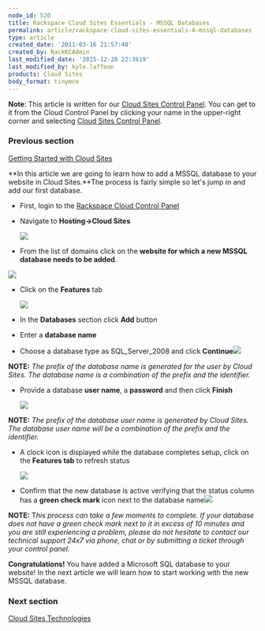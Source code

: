 ```yaml
---
node_id: 520
title: Rackspace Cloud Sites Essentials - MSSQL Databases
permalink: article/rackspace-cloud-sites-essentials-4-mssql-databases
type: article
created_date: '2011-03-16 21:57:40'
created_by: RackKCAdmin
last_modified_date: '2015-12-28 22:3619'
last_modified_by: kyle.laffoon
products: Cloud Sites
body_format: tinymce
---
```


**Note**: This article is written for our [Cloud Sites Control
Panel](https://manage.rackspacecloud.com/). You can get to it from the
Cloud Control Panel by clicking your name in the upper-right corner and
selecting [Cloud Sites Control
Panel](https://manage.rackspacecloud.com/).

### Previous section

[Getting Started with Cloud
Sites](https://www.rackspace.com/knowledge_center/getting-started/cloud-sites)

 

**In this article we are going to learn how to add a MSSQL database to
your website in Cloud Sites.**The process is fairly simple so let's jump
in and add our first database. 

-   First, login to the [Rackspace Cloud Control
    Panel](http://manage.rackspacecloud.com)
-   Navigate to **Hosting-\>Cloud Sites**

    ![](/knowledge_center/sites/default/files/field/image/capture_1.png)

-   From the list of domains click on the **website for which a new
    MSSQL database needs to be added**.

![](/knowledge_center/sites/default/files/field/image/capture_2.png)

-   Click on the **Features** tab

    ![](http://c806394.r94.cf2.rackcdn.com/featurestab.png)

-   In the **Databases** section click **Add** button

-   Enter a **database name**
-   Choose a database type as SQL\_Server\_2008 and
    click **Continue**![](/knowledge_center/sites/default/files/field/image/capture_3.png)

 

**NOTE:** *The prefix of the database name is generated for the user by
Cloud Sites. The database name is a combination of the prefix and the
identifier.*

-   Provide a database **user name**, a **password** and then
    click **Finish**

    ![](http://c806394.r94.cf2.rackcdn.com/databaseuser.png)

**NOTE:** *The prefix of the database user name is generated by Cloud
Sites. The database user name will be a combination of the prefix and
the identifier.*

-   A clock icon is displayed while the database completes setup, click
    on the **Features tab** to refresh status

    ![](http://c806394.r94.cf2.rackcdn.com/pendingdatabase.png)

-   Confirm that the new database is active verifying that the status
    column has a **green check mark** icon next to the database
    name![](/knowledge_center/sites/default/files/field/image/capture_5.png)

 

**NOTE:** T*his process can take a few moments to complete. If your
database does not have a green check mark next to it in excess of 10
minutes and you are still experiencing a problem, please do not hesitate
to contact our technical support 24x7 via phone, chat or by submitting a
ticket through your control panel.*

 

**Congratulations!** You have added a Microsoft SQL database to your
website! In the next article we will learn how to start working with the
new MSSQL database. 

 

### Next section

[Cloud Sites
Technologies](http://www.rackspace.com/knowledge_center/article/rackspace-cloud-sites-essentials-cloud-sites-technologies)

